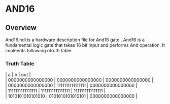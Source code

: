 # AND16
## Overview

And16.hdl is a hardware description file for And16 gate . And16 is a fundamental logic gate that takes 16 bit input and performs And operation. It impleents following otruth table.

### Truth Table
|        a         |        b         |             out        |  
| 0000000000000000 | 0000000000000000 | 0000000000000000 |    
| 0000000000000000 | 1111111111111111 | 0000000000000000 |    
| 1111111111111111 | 1111111111111111 | 1111111111111111 |  
| 1010101010101010 | 0101010101010101 | 0000000000000000 |

